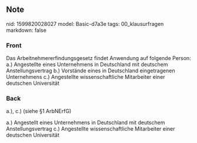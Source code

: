 ## Note
nid: 1599820028027
model: Basic-d7a3e
tags: 00_klausurfragen
markdown: false

### Front
Das Arbeitnehmererfindungsgesetz findet Anwendung auf folgende Person:
a.) Angestellte eines Unternehmens in Deutschland mit deutschem Anstellungsvertrag
b.) Vorstände eines in Deutschland eingetragenen Unternehmens
c.) Angestellte wissenschaftliche Mitarbeiter einer deutschen Universität

### Back
a.), c.) (siehe §1 ArbNErfG) 
<div>
</div><div>a.) Angestellt eines Unternehmens in Deutschland mit deutschem Anstellungsvertrag
c.) Angestellte wissenschaftliche Mitarbeiter einer deutschen Universität 
</div>
